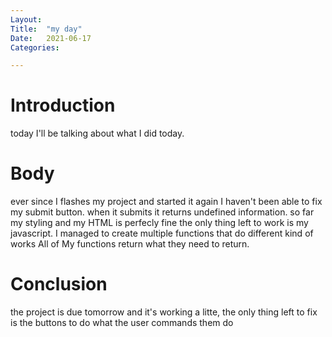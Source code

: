```yaml
---
Layout:
Title:	"my day"
Date:	2021-06-17
Categories:

---
```


# Introduction

today I'll be talking about what I did today.

# Body

ever since I flashes my project and started it again I haven't been able to fix my submit button.
when it submits it returns undefined information.
so far my styling and my HTML is perfecly fine the only thing left to work is my javascript.
I managed to create multiple functions that do different kind of works
All of My functions return what they need to return.

# Conclusion
the project is due tomorrow and it's working a litte, the only thing left to fix is the buttons to
do what the user commands them do 
